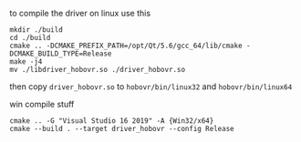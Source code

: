 to compile the driver on linux use this
```
mkdir ./build
cd ./build
cmake .. -DCMAKE_PREFIX_PATH=/opt/Qt/5.6/gcc_64/lib/cmake -DCMAKE_BUILD_TYPE=Release
make -j4
mv ./libdriver_hobovr.so ./driver_hobovr.so
```

then copy `driver_hobovr.so` to `hobovr/bin/linux32` and `hobovr/bin/linux64`

win compile stuff
```
cmake .. -G "Visual Studio 16 2019" -A {Win32/x64}
cmake --build . --target driver_hobovr --config Release
```